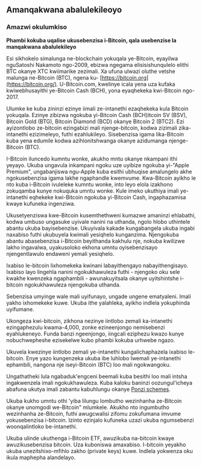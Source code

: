 ## Amanqakwana abalulekileoyo
### Amazwi okulumkiso
**Phambi kokuba uqalise ukusebenzisa i-Bitcoin, qala usebenzise la manqakwana abalulekileyo**

Esi sikhokelo simalunga ne-blockchain yokuqala ye-Bitcoin, eyayilwa nguSatoshi Nakamoto ngo-2009, ebizwa ngegama elisisishunqulelo elithi BTC okanye XTC kwiimarike zezimali. Xa ufuna ulwazi oluthe vetshe malunga ne-Bitcoin (BTC), ngena ku- [https://bitcoin.org](https://bitcoin.org/). U-Bitcoin.com, kwelinye icala yena uza kufaka kwiwebhusayithi ye-Bitcoin Cash (BCH), yona eyaqhekeka kwi-Bitcoin ngo-2017.

Ulumke ke kuba zininzi ezinye iimali ze-intanethi ezaqhekeka kula Bitcoin yokuqala. Ezinye zibizwa ngokuba yi-Bitcoin Cash (BCH)itcoin SV (BSV), Bitcoin Gold (BTG), Bitcoin Diamond (BCD) okanye Bitcoin 2 (BTC2). Ezi ayizontlobo ze-bitcoin ezingabizi mali njenge-bitcoin, kodwa zizimali zika-intanethi ezizimeleyo, futhi ezahlukileyo. Sisebenzisa igama lika-Bitcoin kuba yena edumile kodwa azihlonitshwanga okanye azidumanga njenge-Bitcoin (BTC). 

I-Bitcoin iluncedo kumntu wonke, akukho mntu okanye nkampani ithi yeyayo. Ukuba ungavula inkampani ngoku uze uyibize ngokuba yi-"Apple Premium", ungabanjiswa ngu-Apple kuba esithi ubhuqise amalungelo akhe ngokusebenzisa igama lakhe ngaphandle kwemvume. Kwa-Bitcoin ayikho le nto kuba i-Bitcoin ivuleleke kumntu wonke, into leyo elola izakhono zokuqamba kunye nokuquka umntu wonke. Kule imeko ukuthiya imali ye-intanethi eqhekeke kwi-Bitcoin ngokuba yi-Bitcoin Cash, ingaphazamisa kwaye kufuneka ingenziwa.

Ukusetyenziswa kwe-Bitcoin kusemthethweni kumazwe amaninzi ehlabathi, kodwa umbuso ungasuke uyivale nanini na uthanda, ngolo hlobo uthintele abantu ukuba bayisebenzise. Ukuyivala kakade kungabangela ukuba ingabi naxabiso futhi ukubuyela kwimali yesiqhelo kunganzima. Njengokuba abantu abasebenzisa i-Bitcoin beyithanda kakhulu nje, nokuba kwilizwe lakho ingavalwa, uyakusoloko ekhona umntu oyisebenzisayo njengentlawulo endaweni yemali yesiqhelo.

Ixabiso le-bitcoin lixhomekeka kwinani labayithengayo nabayithengisayo. Ixabiso layo lingehla nanini ngokukhawuleza futhi - njengoko oku sele kwakhe kwenzeka ngaphambili -  awunakuyitsala okanye uyitshintshe i-bitcoin ngokukhawuleza njengokuba uthanda. 

Sebenzisa umyinge wale mali uyifunayo, ungade ungene ematyaleni. Imali yakho ixhomekeke kuwe. Ukuba ithe yalahleka, ayikho indlela yokuphinda uyifumane. 

Ukongeza kwi-bitcoin, zikhona nezinye iintlobo zemali ka-intanethi ezingaphezulu kwama-4,000, zonke ezineenjongo nemisebenzi eyahlukeneyo. Funda banzi ngeenjongo, iingcali eziphezu kwazo kunye nobuchwepheshe ezisekelwe kubo phambi kokuba urhwebe ngazo.

Ukuvela kwezinye iintlobo zemali ye-intanethi kungalichaphazela ixabiso le-bitcoin. Enye yazo kungenzeka ukuba ibe luhlobo lwemali ye-intanethi ephambili, nangona nje iseyi-Bitcoin (BTC) loo mali ngokwangoku.

Ungathatheki lula ngabaduk'engceni beemali kuba besithi loo mali intsha ingakwenzela imali ngokukhawuleza. Kuba kaloku baninzi oozungul'icheya abafuna ukutya imali zabantu kabuhlungu okanye [Ponzi schemes](https://anita.link/ponzi).

Ukuba kukho umntu othi 'yiba lilungu lombutho wezinhanha ze-Bitcoin okanye unomgodi we-Bitcoin" mlumkele. Akukho nto ingumbutho wezinhanha ze-Bitcoin, futhi awugcwalisi zifomu zokufumana imvume yokusebenzisa i-bitcoin. Izinto ezinjalo kufuneka uzazi ukuba ngumsebenzi woonqalintloko be-intanethi.

Ukuba ulinde ukuthenga i-Bitcoin ETF, awuzikuba na-bitcoin kwaye awuzikusebenzisa bitcoin. Uza kuboniswa amaxabiso. I-bitcoin yeyakho ukuba unezitshixo-mfihlo zakho (private keys) kuwe. Indlela yokwenza oku ikula maphepha alandelayo.

